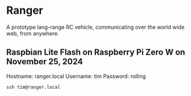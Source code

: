# Ranger 
A prototype lang-range RC vehicle, communicating over the world wide web, from anywhere.

## Raspbian Lite Flash on Raspberry Pi Zero W on November 25, 2024
Hostname: ranger.local
Username: tim
Password: rolling

```
ssh tim@ranger.local
```